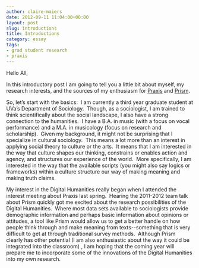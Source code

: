 ```yaml
---
author: claire-maiers
date: 2012-09-11 11:04:00+00:00
layout: post
slug: introductions
title: Introductions
category: essay
tags:
- grad student research
- praxis
---
```


Hello All,

In this introductory post I am going to tell you a little bit about myself, my research interests, and the sources of my enthusiasm for [Praxis](https://praxis.scholarslab.org/) and [Prism](http://prism.scholarslab.org/).

So, let’s start with the basics:  I am currently a third year graduate student at UVa’s Department of Sociology.  Though, as a sociologist, I am trained to think scientifically about the social landscape, I also have a strong connection to the humanities.  I have a B.A. in music (with a focus on vocal performance) and a M.A. in musicology (focus on research and scholarship).  Given my background, it might not be surprising that I specialize in cultural sociology.  This means a lot more than an interest in applying social theory to culture or the arts.  It means that I am interested in the way that culture shapes our thinking, constrains or enables action and agency, and structures our experience of the world.  More specifically, I am interested in the way that the available scripts (you might also say logics or frameworks) within a culture structure our way of making meaning and making truth claims.

My interest in the Digital Humanities really began when I attended the interest meeting about Praxis last spring.  Hearing the 2011-2012 team talk about Prism quickly got me excited about the research possibilities of the Digital Humanities.  Where most data sets available to sociologists provide demographic information and perhaps basic information about opinions or attitudes, a tool like Prism would allow us to get a better handle on how people think through and make meaning from texts--something that is very difficult to get at through traditional survey methods.  Although Prism clearly has other potential (I am also enthusiastic about the way it could be integrated into the classroom) , I am hoping that the coming year will prepare me to incorporate some of the innovations of the Digital Humanities into my own research.
